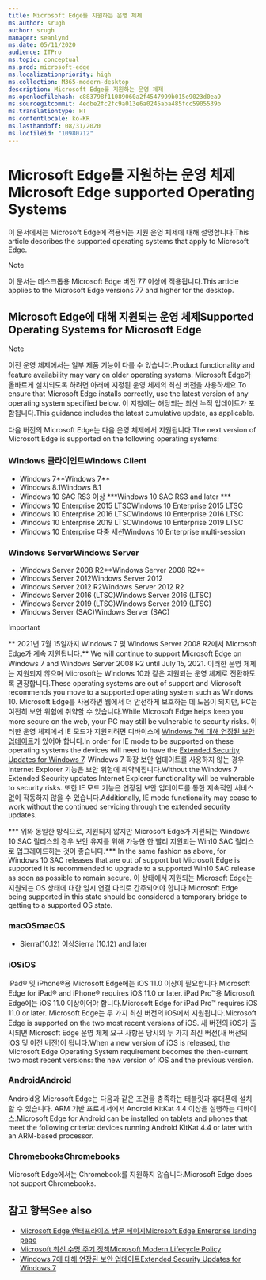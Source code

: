 ```yaml
---
title: Microsoft Edge를 지원하는 운영 체제
ms.author: srugh
author: srugh
manager: seanlynd
ms.date: 05/11/2020
audience: ITPro
ms.topic: conceptual
ms.prod: microsoft-edge
ms.localizationpriority: high
ms.collection: M365-modern-desktop
description: Microsoft Edge를 지원하는 운영 체제
ms.openlocfilehash: c883798f11089060a2f4547999b015e9023d0ea9
ms.sourcegitcommit: 4edbe2fc2fc9a013e6a0245aba485fcc5905539b
ms.translationtype: HT
ms.contentlocale: ko-KR
ms.lasthandoff: 08/31/2020
ms.locfileid: "10980712"
---
```

# <span data-ttu-id="30753-103">Microsoft Edge를 지원하는 운영 체제</span><span class="sxs-lookup"><span data-stu-id="30753-103">Microsoft Edge supported Operating Systems</span></span>

<span data-ttu-id="30753-104">이 문서에서는 Microsoft Edge에 적용되는 지원 운영 체제에 대해 설명합니다.</span><span class="sxs-lookup"><span data-stu-id="30753-104">This article describes the supported operating systems that apply to Microsoft Edge.</span></span>

> [!NOTE]
> <span data-ttu-id="30753-105">이 문서는 데스크톱용 Microsoft Edge 버전 77 이상에 적용됩니다.</span><span class="sxs-lookup"><span data-stu-id="30753-105">This article applies to the Microsoft Edge versions 77 and higher for the desktop.</span></span>

## <span data-ttu-id="30753-106">Microsoft Edge에 대해 지원되는 운영 체제</span><span class="sxs-lookup"><span data-stu-id="30753-106">Supported Operating Systems for Microsoft Edge</span></span>

> [!NOTE]
> <span data-ttu-id="30753-107">이전 운영 체제에서는 일부 제품 기능이 다를 수 있습니다.</span><span class="sxs-lookup"><span data-stu-id="30753-107">Product functionality and feature availability may vary on older operating systems.</span></span> <span data-ttu-id="30753-108">Microsoft Edge가 올바르게 설치되도록 하려면 아래에 지정된 운영 체제의 최신 버전을 사용하세요.</span><span class="sxs-lookup"><span data-stu-id="30753-108">To ensure that Microsoft Edge installs correctly, use the latest version of any operating system specified below.</span></span> <span data-ttu-id="30753-109">이 지침에는 해당되는 최신 누적 업데이트가 포함됩니다.</span><span class="sxs-lookup"><span data-stu-id="30753-109">This guidance includes the latest cumulative update, as applicable.</span></span>

<span data-ttu-id="30753-110">다음 버전의 Microsoft Edge는 다음 운영 체제에서 지원됩니다.</span><span class="sxs-lookup"><span data-stu-id="30753-110">The next version of Microsoft Edge is supported on the following operating systems:</span></span>

### <span data-ttu-id="30753-111">Windows 클라이언트</span><span class="sxs-lookup"><span data-stu-id="30753-111">Windows Client</span></span>

- <span data-ttu-id="30753-112">Windows 7\*\*</span><span class="sxs-lookup"><span data-stu-id="30753-112">Windows 7\*\*</span></span>
- <span data-ttu-id="30753-113">Windows 8.1</span><span class="sxs-lookup"><span data-stu-id="30753-113">Windows 8.1</span></span>
- <span data-ttu-id="30753-114">Windows 10 SAC RS3 이상 \*\*\*</span><span class="sxs-lookup"><span data-stu-id="30753-114">Windows 10 SAC RS3 and later \*\*\*</span></span>
- <span data-ttu-id="30753-115">Windows 10 Enterprise 2015 LTSC</span><span class="sxs-lookup"><span data-stu-id="30753-115">Windows 10 Enterprise 2015 LTSC</span></span>
- <span data-ttu-id="30753-116">Windows 10 Enterprise 2016 LTSC</span><span class="sxs-lookup"><span data-stu-id="30753-116">Windows 10 Enterprise 2016 LTSC</span></span>
- <span data-ttu-id="30753-117">Windows 10 Enterprise 2019 LTSC</span><span class="sxs-lookup"><span data-stu-id="30753-117">Windows 10 Enterprise 2019 LTSC</span></span>
- <span data-ttu-id="30753-118">Windows 10 Enterprise 다중 세션</span><span class="sxs-lookup"><span data-stu-id="30753-118">Windows 10 Enterprise multi-session</span></span>

### <span data-ttu-id="30753-119">Windows Server</span><span class="sxs-lookup"><span data-stu-id="30753-119">Windows Server</span></span>

- <span data-ttu-id="30753-120">Windows Server 2008 R2\*\*</span><span class="sxs-lookup"><span data-stu-id="30753-120">Windows Server 2008 R2\*\*</span></span>
- <span data-ttu-id="30753-121">Windows Server 2012</span><span class="sxs-lookup"><span data-stu-id="30753-121">Windows Server 2012</span></span>
- <span data-ttu-id="30753-122">Windows Server 2012 R2</span><span class="sxs-lookup"><span data-stu-id="30753-122">Windows Server 2012 R2</span></span>
- <span data-ttu-id="30753-123">Windows Server 2016 (LTSC)</span><span class="sxs-lookup"><span data-stu-id="30753-123">Windows Server 2016 (LTSC)</span></span>
- <span data-ttu-id="30753-124">Windows Server 2019 (LTSC)</span><span class="sxs-lookup"><span data-stu-id="30753-124">Windows Server 2019 (LTSC)</span></span>
- <span data-ttu-id="30753-125">Windows Server (SAC)</span><span class="sxs-lookup"><span data-stu-id="30753-125">Windows Server (SAC)</span></span>

> [!IMPORTANT]
> <span data-ttu-id="30753-126">\*\* 2021년 7월 15일까지 Windows 7 및 Windows Server 2008 R2에서 Microsoft Edge가 계속 지원됩니다.</span><span class="sxs-lookup"><span data-stu-id="30753-126">\*\* We will continue to support Microsoft Edge on Windows 7 and Windows Server 2008 R2 until July 15, 2021.</span></span> <span data-ttu-id="30753-127">이러한 운영 체제는 지원되지 않으며 Microsoft는 Windows 10과 같은 지원되는 운영 체제로 전환하도록 권장합니다.</span><span class="sxs-lookup"><span data-stu-id="30753-127">These operating systems are out of support and Microsoft recommends you move to a supported operating system such as Windows 10.</span></span> <span data-ttu-id="30753-128">Microsoft Edge를 사용하면 웹에서 더 안전하게 보호하는 데 도움이 되지만, PC는 여전히 보안 위험에 취약할 수 있습니다.</span><span class="sxs-lookup"><span data-stu-id="30753-128">While Microsoft Edge helps keep you more secure on the web, your PC may still be vulnerable to security risks.</span></span> <span data-ttu-id="30753-129">이러한 운영 체제에서 IE 모드가 지원되려면 디바이스에 [Windows 7에 대해 연장된 보안 업데이트](https://support.microsoft.com/help/4527878/faq-about-extended-security-updates-for-windows-7)가 있어야 합니다.</span><span class="sxs-lookup"><span data-stu-id="30753-129">In order for IE mode to be supported on these operating systems the devices will need to have the [Extended Security Updates for Windows 7](https://support.microsoft.com/help/4527878/faq-about-extended-security-updates-for-windows-7).</span></span> <span data-ttu-id="30753-130">Windows 7 확장 보안 업데이트를 사용하지 않는 경우 Internet Explorer 기능은 보안 위험에 취약해집니다.</span><span class="sxs-lookup"><span data-stu-id="30753-130">Without the Windows 7 Extended Security updates Internet Explorer functionality will be vulnerable to security risks.</span></span> <span data-ttu-id="30753-131">또한 IE 모드 기능은 연장된 보안 업데이트를 통한 지속적인 서비스 없이 작동하지 않을 수 있습니다.</span><span class="sxs-lookup"><span data-stu-id="30753-131">Additionally, IE mode functionality may cease to work without the continued servicing through the extended security updates.</span></span>  
>
> <span data-ttu-id="30753-132">\*\*\* 위와 동일한 방식으로, 지원되지 않지만 Microsoft Edge가 지원되는 Windows 10 SAC 릴리스의 경우 보안 유지를 위해 가능한 한 빨리 지원되는 Win10 SAC 릴리스로 업그레이드하는 것이 좋습니다.</span><span class="sxs-lookup"><span data-stu-id="30753-132">\*\*\* In the same fashion as above, for Windows 10 SAC releases that are out of support but Microsoft Edge is supported it is recommended to upgrade to a supported Win10 SAC release as soon as possible to remain secure.</span></span> <span data-ttu-id="30753-133">이 상태에서 지원되는 Microsoft Edge는 지원되는 OS 상태에 대한 임시 연결 다리로 간주되어야 합니다.</span><span class="sxs-lookup"><span data-stu-id="30753-133">Microsoft Edge being supported in this state should be considered a temporary bridge to getting to a supported OS state.</span></span>

### <span data-ttu-id="30753-134">macOS</span><span class="sxs-lookup"><span data-stu-id="30753-134">macOS</span></span>

- <span data-ttu-id="30753-135">Sierra(10.12) 이상</span><span class="sxs-lookup"><span data-stu-id="30753-135">Sierra (10.12) and later</span></span>

### <span data-ttu-id="30753-136">iOS</span><span class="sxs-lookup"><span data-stu-id="30753-136">iOS</span></span>

<span data-ttu-id="30753-137">iPad&reg; 및 iPhone&reg;용 Microsoft Edge에는 iOS 11.0 이상이 필요합니다.</span><span class="sxs-lookup"><span data-stu-id="30753-137">Microsoft Edge for iPad&reg; and iPhone&reg; requires iOS 11.0 or later.</span></span> <span data-ttu-id="30753-138">iPad Pro&trade;용 Microsoft Edge에는 iOS 11.0 이상이어야 합니다.</span><span class="sxs-lookup"><span data-stu-id="30753-138">Microsoft Edge for iPad Pro&trade; requires iOS 11.0 or later.</span></span> <span data-ttu-id="30753-139">Microsoft Edge는 두 가지 최신 버전의 iOS에서 지원됩니다.</span><span class="sxs-lookup"><span data-stu-id="30753-139">Microsoft Edge is supported on the two most recent versions of iOS.</span></span> <span data-ttu-id="30753-140">새 버전의 iOS가 출시되면 Microsoft Edge 운영 체제 요구 사항은 당시의 두 가지 최신 버전(새 버전의 iOS 및 이전 버전)이 됩니다.</span><span class="sxs-lookup"><span data-stu-id="30753-140">When a new version of iOS is released, the Microsoft Edge Operating System requirement becomes the then-current two most recent versions: the new version of iOS and the previous version.</span></span>

### <span data-ttu-id="30753-141">Android</span><span class="sxs-lookup"><span data-stu-id="30753-141">Android</span></span>

<span data-ttu-id="30753-142">Android용 Microsoft Edge는 다음과 같은 조건을 충족하는 태블릿과 휴대폰에 설치할 수 있습니다. ARM 기반 프로세서에서 Android KitKat 4.4 이상을 실행하는 디바이스.</span><span class="sxs-lookup"><span data-stu-id="30753-142">Microsoft Edge for Android can be installed on tablets and phones that meet the following criteria: devices running Android KitKat 4.4 or later with an ARM-based processor.</span></span>

### <span data-ttu-id="30753-143">Chromebooks</span><span class="sxs-lookup"><span data-stu-id="30753-143">Chromebooks</span></span>

<span data-ttu-id="30753-144">Microsoft Edge에서는 Chromebook를 지원하지 않습니다.</span><span class="sxs-lookup"><span data-stu-id="30753-144">Microsoft Edge does not support Chromebooks.</span></span>

## <span data-ttu-id="30753-145">참고 항목</span><span class="sxs-lookup"><span data-stu-id="30753-145">See also</span></span>

- [<span data-ttu-id="30753-146">Microsoft Edge 엔터프라이즈 방문 페이지</span><span class="sxs-lookup"><span data-stu-id="30753-146">Microsoft Edge Enterprise landing page</span></span>](https://aka.ms/EdgeEnterprise)
- [<span data-ttu-id="30753-147">Microsoft 최신 수명 주기 정책</span><span class="sxs-lookup"><span data-stu-id="30753-147">Microsoft Modern Lifecycle Policy</span></span>](https://support.microsoft.com/help/30881/modern-lifecycle-policy)
- [<span data-ttu-id="30753-148">Windows 7에 대해 연장된 보안 업데이트</span><span class="sxs-lookup"><span data-stu-id="30753-148">Extended Security Updates for Windows 7</span></span>](https://support.microsoft.com/help/4527878/faq-about-extended-security-updates-for-windows-7)
